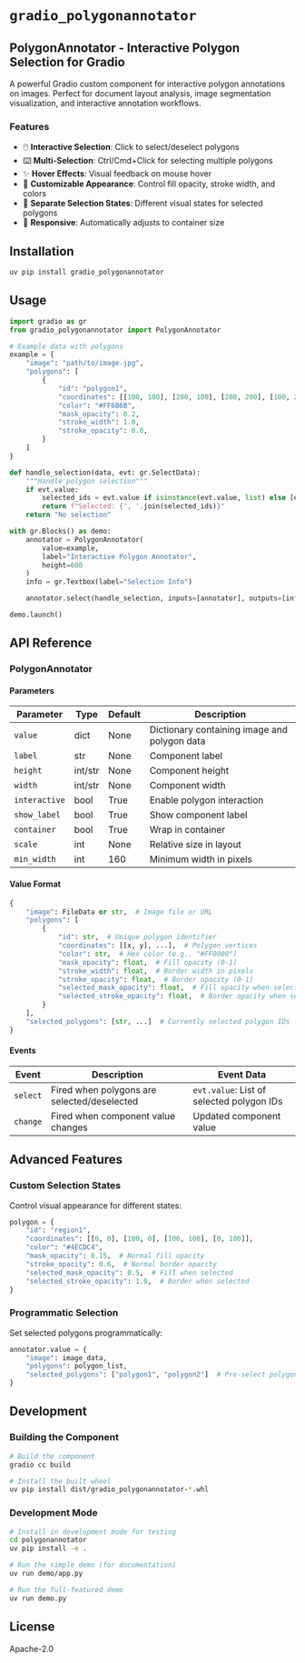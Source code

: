 # `gradio_polygonannotator`

## PolygonAnnotator - Interactive Polygon Selection for Gradio

A powerful Gradio custom component for interactive polygon annotations on images. Perfect for document layout analysis, image segmentation visualization, and interactive annotation workflows.

### Features

- 🖱️ **Interactive Selection**: Click to select/deselect polygons
- ⌨️ **Multi-Selection**: Ctrl/Cmd+Click for selecting multiple polygons
- ✨ **Hover Effects**: Visual feedback on mouse hover
- 🎨 **Customizable Appearance**: Control fill opacity, stroke width, and colors
- 🎯 **Separate Selection States**: Different visual states for selected polygons
- 📱 **Responsive**: Automatically adjusts to container size

## Installation

```bash
uv pip install gradio_polygonannotator
```

## Usage

```python
import gradio as gr
from gradio_polygonannotator import PolygonAnnotator

# Example data with polygons
example = {
    "image": "path/to/image.jpg",
    "polygons": [
        {
            "id": "polygon1",
            "coordinates": [[100, 100], [200, 100], [200, 200], [100, 200]],
            "color": "#FF6B6B",
            "mask_opacity": 0.2,
            "stroke_width": 1.0,
            "stroke_opacity": 0.8,
        }
    ]
}

def handle_selection(data, evt: gr.SelectData):
    """Handle polygon selection"""
    if evt.value:
        selected_ids = evt.value if isinstance(evt.value, list) else [evt.value]
        return f"Selected: {', '.join(selected_ids)}"
    return "No selection"

with gr.Blocks() as demo:
    annotator = PolygonAnnotator(
        value=example,
        label="Interactive Polygon Annotator",
        height=600
    )
    info = gr.Textbox(label="Selection Info")

    annotator.select(handle_selection, inputs=[annotator], outputs=[info])

demo.launch()
```

## API Reference

### PolygonAnnotator

#### Parameters

| Parameter | Type | Default | Description |
|-----------|------|---------|-------------|
| `value` | dict | None | Dictionary containing image and polygon data |
| `label` | str | None | Component label |
| `height` | int/str | None | Component height |
| `width` | int/str | None | Component width |
| `interactive` | bool | True | Enable polygon interaction |
| `show_label` | bool | True | Show component label |
| `container` | bool | True | Wrap in container |
| `scale` | int | None | Relative size in layout |
| `min_width` | int | 160 | Minimum width in pixels |

#### Value Format

```python
{
    "image": FileData or str,  # Image file or URL
    "polygons": [
        {
            "id": str,  # Unique polygon identifier
            "coordinates": [[x, y], ...],  # Polygon vertices
            "color": str,  # Hex color (e.g., "#FF0000")
            "mask_opacity": float,  # Fill opacity (0-1)
            "stroke_width": float,  # Border width in pixels
            "stroke_opacity": float,  # Border opacity (0-1)
            "selected_mask_opacity": float,  # Fill opacity when selected
            "selected_stroke_opacity": float,  # Border opacity when selected
        }
    ],
    "selected_polygons": [str, ...]  # Currently selected polygon IDs
}
```

#### Events

| Event | Description | Event Data |
|-------|-------------|------------|
| `select` | Fired when polygons are selected/deselected | `evt.value`: List of selected polygon IDs |
| `change` | Fired when component value changes | Updated component value |

## Advanced Features

### Custom Selection States

Control visual appearance for different states:

```python
polygon = {
    "id": "region1",
    "coordinates": [[0, 0], [100, 0], [100, 100], [0, 100]],
    "color": "#4ECDC4",
    "mask_opacity": 0.15,  # Normal fill opacity
    "stroke_opacity": 0.6,  # Normal border opacity
    "selected_mask_opacity": 0.5,  # Fill when selected
    "selected_stroke_opacity": 1.0,  # Border when selected
}
```

### Programmatic Selection

Set selected polygons programmatically:

```python
annotator.value = {
    "image": image_data,
    "polygons": polygon_list,
    "selected_polygons": ["polygon1", "polygon2"]  # Pre-select polygons
}
```

## Development

### Building the Component

```bash
# Build the component
gradio cc build

# Install the built wheel
uv pip install dist/gradio_polygonannotator-*.whl
```

### Development Mode

```bash
# Install in development mode for testing
cd polygonannotator
uv pip install -e .

# Run the simple demo (for documentation)
uv run demo/app.py

# Run the full-featured demo
uv run demo.py
```

## License

Apache-2.0